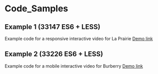 # Code_Samples

## Example 1 (33147 ES6 + LESS)
Example code for a responsive interactive video for La Prairie
[Demo link](http://embed.wirewax.com/8103747?lang=en_us)

## Example 2 (33226 ES6 + LESS)
Example code for a mobile interactive video for Burberry
[Demo link](http://embed.wirewax.com/8132066?lang=en)
